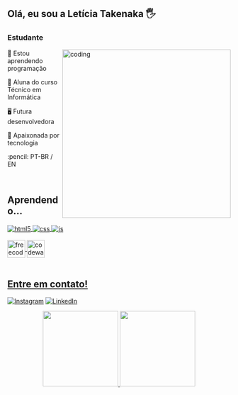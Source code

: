  ## Olá, eu sou a Letícia Takenaka 🖐️
<div>
 <h3 align="left">Estudante</h3>
 <a href="https://github.com/leticiatakenaka"><img align="right"alt="coding" width="380em" src="http://pa1.narvii.com/5958/ce23395a01aa30c93837f2150d9e8027e2103187_00.gif"></a>
</div>
<div>
 <p align="left">🌱 Estou aprendendo programação</p> 
 <p align="left">📘 Aluna do curso Técnico em Informática</p>
 <p align="left">🖥️ Futura desenvolvedora</p></p> 
 <p align="left">💽 Apaixonada por tecnologia</p>
 <p align="left">:pencil: PT-BR / EN</p>
 <br />
</div>

 ## Aprendendo...
 <div style="display: inline_block">
  <a href="https://github.com/leticiatakenaka"><img align="center" alt="html5" src="https://img.shields.io/badge/HTML5-E34F26?style=for-the-badge&logo=html5&logoColor=white" />
  <img align="center" alt="css" src="https://img.shields.io/badge/CSS3-1572B6?style=for-the-badge&logo=css3&logoColor=white" />
  <img align="center" alt="js" src="https://img.shields.io/badge/JavaScript-F7DF1E?style=for-the-badge&logo=javascript&logoColor=black" />
</div><br/>
<div>
  <a href="https://www.codewars.com/users/leticiatakenaka"><img align="center" width="40em"alt="freecode"src="https://design-style-guide.freecodecamp.org/downloads/fcc_secondary_small.svg"/>
  <a href="https://www.freecodecamp.org/leticiatakenaka"><img align="center" width="40em"alt="codewars" src="https://www.codewars.com/packs/assets/logo-square-red-big-dark-text.2e091298.png"/>
 </div>
<br/>

## Entre em contato!
[![Instagram](https://img.shields.io/badge/Instagram-E4405F?style=for-the-badge&logo=instagram&logoColor=white)](https://instagram.com/letakenaka)
[![LinkedIn](https://img.shields.io/badge/LinkedIn-0077B5?style=for-the-badge&logo=linkedin&logoColor=white)](https://www.linkedin.com/in/leticiatakenaka/)

<div align="center">
  <a href="https://github.com/leticiatakenaka">
  <img height="170em" src="https://github-readme-stats.vercel.app/api?username=leticiatakenaka&show_icons=true&theme=buefy&include_all_commits=true&count_private=true"/>
  <img height="170em" src="https://github-readme-stats.vercel.app/api/top-langs/?username=leticiatakenaka&layout=compact&langs_count=7&theme=buefy"/>
</div>
